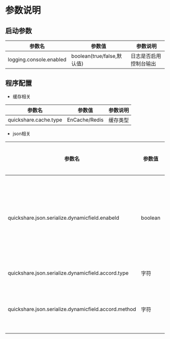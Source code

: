 
# 参数说明

## 启动参数

| 参数名 | 参数值 | 参数说明 | 
|---|---|---|
|logging.console.enabled|boolean(true/false,默认值)|日志是否启用控制台输出|

## 程序配置

- 缓存相关

| 参数名 | 参数值 | 参数说明 | 
|---|---|---|
|quickshare.cache.type|EnCache/Redis|缓存类型|

- json相关

| 参数名 | 参数值 | 参数说明 | 
|---|---|---|
|quickshare.json.serialize.dynamicfield.enabeld|boolean|是否启用动态字段序列化
|quickshare.json.serialize.dynamicfield.accord.type|字符|类全名
|quickshare.json.serialize.dynamicfield.accord.method|字符|类里面的方法